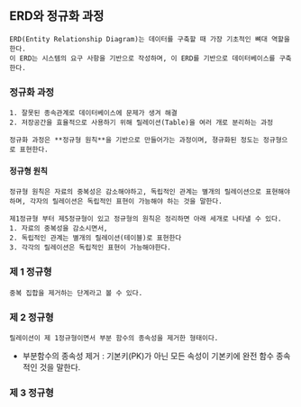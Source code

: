 ## ERD와 정규화 과정
    ERD(Entity Relationship Diagram)는 데이터를 구축할 때 가장 기초적인 뼈대 역할을 한다.
    이 ERD는 시스템의 요구 사항을 기반으로 작성하며, 이 ERD를 기반으로 데이터베이스를 구축한다.


### 정규화 과정
    1. 잘못된 종속관계로 데이터베이스에 문제가 생겨 해결
    2. 저장공간을 효율적으로 사용하기 위해 릴레이션(Table)을 여러 개로 분리하는 과정

    정규화 과정은 **정규형 원칙**을 기반으로 만들어가는 과정이며, 졍규화된 정도는 정규형으로 표현한다.

#### 정규형 원칙
    정규형 원칙은 자료의 중복성은 감소해야하고, 독립적인 관계는 별개의 릴레이션으로 표현해야하며, 각자의 릴레이션은 독립적인 표현이 가능해야 하는 것을 말한다.

    제1정규형 부터 제5정규형이 있고 정규형의 원칙은 정리하면 아래 세개로 나타낼 수 있다.
    1. 자료의 중복성을 감소시면서,
    2. 독립적인 관계는 별개의 릴레이션(테이블)로 표현한다
    3. 각각의 릴레이션은 독립적인 표현이 가능해야한다.

### 제 1 정규형
    중복 집합을 제거하는 단계라고 볼 수 있다.

### 제 2 정규형
    릴레이션이 제 1정규형이면서 부분 함수의 종속성을 제거한 형태이다.

* 부분함수의 종속성 제거 : 기본키(PK)가 아닌 모든 속성이 기본키에 완전 함수 종속적인 것을 말한다.

### 제 3 정규형



